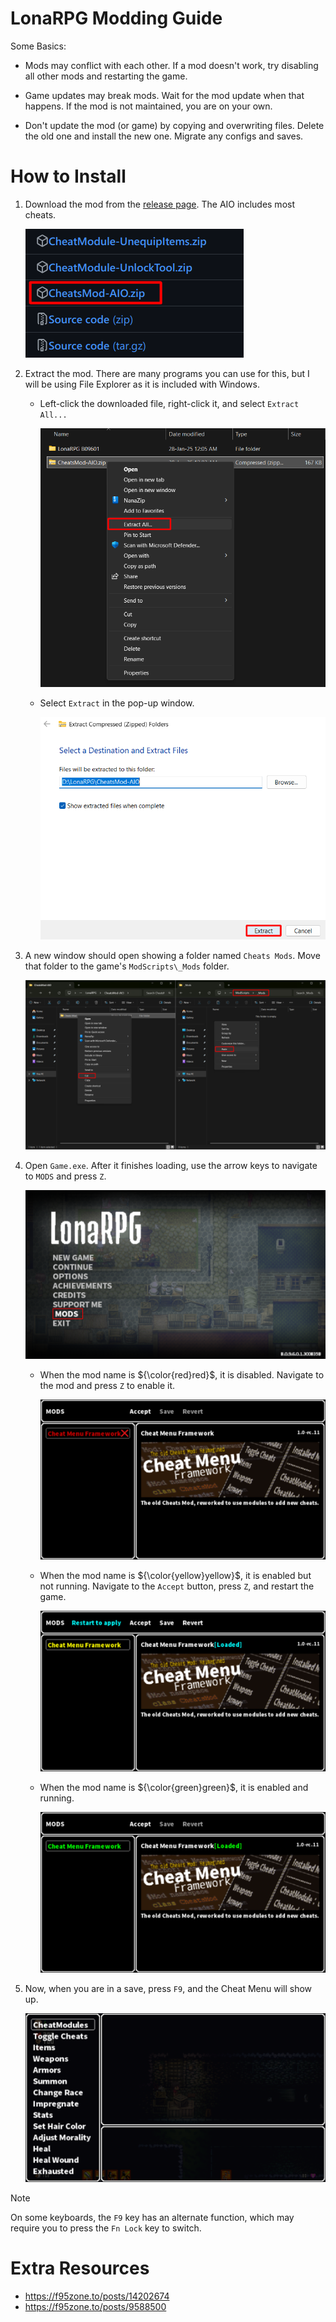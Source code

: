 # LonaRPG Modding Guide
Some Basics:
- Mods may conflict with each other. If a mod doesn't work, try disabling all other mods and restarting the game.

- Game updates may break mods. Wait for the mod update when that happens. If the mod is not maintained, you are on your own.

- Don't update the mod (or game) by copying and overwriting files. Delete the old one and install the new one. Migrate any configs and saves.

# How to Install
1. Download the mod from the [release page](https://github.com/K3nny567/Cheat-Menu-Framework/releases/latest). The AIO includes most cheats.

    ![file to download](assets/file_to_download.png)

2. Extract the mod. There are many programs you can use for this, but I will be using File Explorer as it is included with Windows.

    - Left-click the downloaded file, right-click it, and select `Extract All...`

        ![right click menu](assets/extract_1.png)

    - Select `Extract` in the pop-up window.

        ![pop-up window](assets/extract_2.png)

3. A new window should open showing a folder named `Cheats Mods`. Move that folder to the game's `ModScripts\_Mods` folder.

    ![move](assets/move.png)

4. Open `Game.exe`. After it finishes loading, use the arrow keys to navigate to `MODS` and press `Z`.

    ![game menu](assets/game_menu.png)

    - When the mod name is ${\color{red}red}$, it is disabled. Navigate to the mod and press `Z` to enable it.

        ![disabled state](assets/disabled_mod.png)

    - When the mod name is ${\color{yellow}yellow}$, it is enabled but not running. Navigate to the `Accept` button, press `Z`, and restart the game.

        ![enabled state](assets/enabled_mod.png)

    - When the mod name is ${\color{green}green}$, it is enabled and running.

        ![started state](assets/started_mod.png)

5. Now, when you are in a save, press `F9`, and the Cheat Menu will show up.

    ![F9 menu](assets/f9_menu.png)

> [!NOTE]
> On some keyboards, the `F9` key has an alternate function, which may require you to press the `Fn Lock` key to switch.

# Extra Resources
- https://f95zone.to/posts/14202674
- https://f95zone.to/posts/9588500